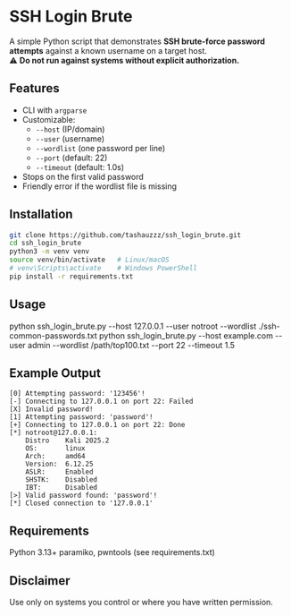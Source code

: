 # SSH Login Brute

A simple Python script that demonstrates **SSH brute-force password attempts** against a known username on a target host.  
⚠️ **Do not run against systems without explicit authorization.**

## Features

- CLI with `argparse`
- Customizable:
  - `--host` (IP/domain)
  - `--user` (username)
  - `--wordlist` (one password per line)
  - `--port` (default: 22)
  - `--timeout` (default: 1.0s)
- Stops on the first valid password
- Friendly error if the wordlist file is missing

## Installation

```bash
git clone https://github.com/tashauzzz/ssh_login_brute.git
cd ssh_login_brute
python3 -m venv venv
source venv/bin/activate   # Linux/macOS
# venv\Scripts\activate    # Windows PowerShell
pip install -r requirements.txt
```

## Usage

python ssh_login_brute.py --host 127.0.0.1 --user notroot --wordlist ./ssh-common-passwords.txt
python ssh_login_brute.py --host example.com --user admin --wordlist /path/top100.txt --port 22 --timeout 1.5

## Example Output
```
[0] Attempting password: '123456'!
[-] Connecting to 127.0.0.1 on port 22: Failed
[X] Invalid password!
[1] Attempting password: 'password'!
[+] Connecting to 127.0.0.1 on port 22: Done
[*] notroot@127.0.0.1:
    Distro    Kali 2025.2
    OS:       linux
    Arch:     amd64
    Version:  6.12.25
    ASLR:     Enabled
    SHSTK:    Disabled
    IBT:      Disabled
[>] Valid password found: 'password'!
[*] Closed connection to '127.0.0.1'
```
## Requirements

Python 3.13+
paramiko, pwntools (see requirements.txt)

## Disclaimer

Use only on systems you control or where you have written permission.

